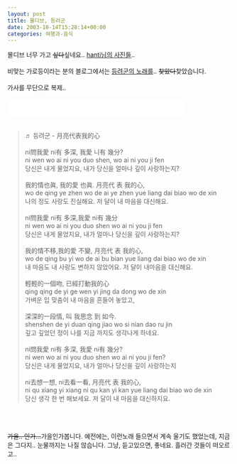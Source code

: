 ```yaml
---
layout: post
title: 몰디브, 등려군
date: 2003-10-14T15:28:14+00:00
categories: 여행과-음식
---
```

몰디브 너무 가고 <S>싶다</S>싶네요.. <A href="http://hanti.x-y.net/cgi-bin/ez2000/ezboard.cgi?db=myphoto&amp;action=read&amp;dbf=177">hanti님의 사진들</A>..<br /><br />비맞는 가로등이라는 분의 블로그에서는 <A href="http://streetlamp.egloos.com/68155/">등려군의 노래를</A>.. <S>찾았다</S>찾았습니다.<br /><br />가사를 무단으로 복제..<br /><br /><EMBED src="/mp3/月亮代表我的心 (첨밀밀).mp3" width=400 height=40 type=audio/mpeg border="0" loop="true" autostart="false"><br /><br />
<BLOCKQUOTE>♬ 등려군 - 月亮代表我的心 <br /><br />ni問我愛 ni有 多深, 我愛 니有 幾分?<br />ni wen wo ai ni you duo shen, wo ai ni you ji fen<br />당신은 내게 물었지요, 내가 당신을 얼마나 깊이 사랑하는지?<br /><br />我的情也眞, 我的愛 也眞. 月亮代 表 我的心,<br />wo de qing ye zhen wo de ai ye zhen yue liang dai biao wo de xin<br />나의 정도 사랑도 진실해요. 저 달이 내 마음을 대신해요.<br /><br />ni問我愛 ni有 多深,我愛 ni有 幾分<br />ni wen wo ai ni you duo shen wo ai ni you ji fen<br />당신은 내게 물었지요, 내가 얼마나 당신을 깊이 사랑하는지?<br /><br />我的情不移,我的愛 不變, 月亮代 表 我的心,<br />wo de qing bu yi wo de ai bu bian yue liang dai biao wo de xin<br />내 마음도 내 사랑도 변하지 않았어요. 저 달이 내마음을 대신해요.<br /><br />輕輕的一個吻, 已經打動我的心<br />qing qing de yi ge wen yi jing da dong wo de xin<br />가벼운 입 맞춤이 내 마음을 흔들어 놓았고,<br /><br />深深的一段情, 叫 我思念 到 如今.<br />shenshen de yi duan qing jiao wo si nian dao ru jin<br />깊고 깊었던 정이 나를 지금 까지도 생각나게 하네요.<br /><br />ni問我愛 ni有 多深, 我愛 ni有 幾分?<br />ni wen wo ai ni you duo shen wo ai ni you ji fen?<br />당신은 내게 물었지요, 내가 얼마나 당신을 깊이 사랑하는지<br /><br />ni去想一想, ni去看一看, 月亮代 表 我的心,<br />ni qu xiang yi xiang ni qu kan yi kan yue liang dai biao wo de xin<br />당신 생각 한 번 해보세요. 저 달이 내 마음을 대신하지요.</BLOCKQUOTE><br /><br /><br /><S>가을.. 인가...</S>가을인가봅니다. 예전에는, 이런노래 들으면서 계속 울기도 했었는데, 지금은 그다지.. 눈물까지는 나질 않습니다. 그냥, 듣고있으면, 좋네요. 흘러간 것들이 떠오르고..
